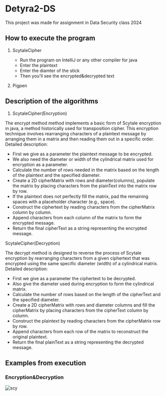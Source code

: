 # Detyra2-DS


This project was made for assignment in Data Security class 2024

## How to execute the program

1. ScytaleCipher
   * Run the program on IntelliJ or any other compiler for java
   * Enter the plaintext
   * Enter the diamter of the stick
   * Then you'll see the encrypted&decrypted text

2. Pigpen
   





## Description of the algorithms

1. ScytaleCipher(Encryption)

The encrypt method method implements a basic form of Scytale encryption in java, a method historically used for transposition cipher. This encryption technique involves rearranging characters of a plaintext message by arranging them in a matrix and then reading them out in a specific order.
Detailed description:

* First we give as a parameter the plaintext message to be encrypted.
* We also need the diameter or width of the cylindrical matrix used for encryption as a parameter.
* Calculate the number of rows needed in the matrix based on the length of the plaintext and the specified diameter.
* Create a 2D cipherMatrix with rows and diameter(columns), populate the matrix by placing characters from the plainText into the matrix row by row.
* If the plaintext does not perfectly fill the matrix, pad the remaining spaces with a placeholder character (e.g., space).
* Construct the ciphertext by reading characters from the cipherMatrix column by column.
* Append characters from each column of the matrix to form the encrypted message.
* Return the final cipherText as a string representing the encrypted message.

ScytaleCipher(Decryption)

The decrypt method is designed to reverse the process of Scytale encryption by rearranging characters from a given ciphertext that was encrypted using the same specific diameter (width) of a cylindrical matrix.
Detailed description:

* First we give as a parameter the ciphertext to be decrypted.
* Also give the diameter used during encryption to form the cylindrical matrix.
* Calculate the number of rows based on the length of the cipherText and the specified diameter.
* Create a 2D cipherMatrix with rows and diameter columns and fill the cipherMatrix by placing characters from the cipherText column by column.
* Construct the plaintext by reading characters from the cipherMatrix row by row.
* Append characters from each row of the matrix to reconstruct the original plaintext.
* Return the final plainText as a string representing the decrypted message.

## Examples from execution

### Encryption&Decryption

![scy](https://github.com/KaltrinaKrasniqi/Detyra2-DS/assets/116883212/577dec28-2688-4b0d-baff-8f96f79e5e66)







   


